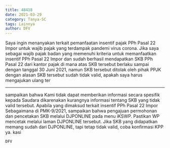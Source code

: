```yaml
---
title: 48418
date: 2021-03-29
category: Tanya-SC
tags: Lainnya
author: DFV
---
```


Saya ingin menanyakan terkait pemanfaatan insentif pajak PPh Pasal 22 Impor untuk wajib pajak yang terdampak pandemi virus corona. Jika saya sebagai wajib pajak badan yang memenuhi kriteria untuk memanfaatkan insentif PPh Pasal 22 Impor dan sudah berhasil mendapatkan SKB PPh Pasal 22 dari kantor pajak di mana atas SKB tersebut berlaku sampai dengan tanggal 30 Juni 2021, namun SKB tersebut ditolak oleh pihak PPJK dengan alasan SKB tersebut sudah tidak valid, apakah saya harus mengajukan ulang ter

---

sampaikan bahwa Kami tidak dapat memberikan informasi secara spesifik kepada Saudara dikarenakan kurangnya informasi tentang SKB yang tidak valid tersebut. Apabila yang dimaksud terkait insentif PPh Pasal 22 Impor Sebagaimana di PMK-9/2021, sampaikan bahwa pengajuan permohonan dan pencetakan SKB melalui DJPONLINE pada menu iKSWP. Pastikan WP mencetak melalui laman DJPONLINE tersebut. Jika SKB yang didapatkan memang sudah dari DJPONLINE, tapi tetap tidak valid, coba konfirmasi KPP ya. kasi

`DFV`
